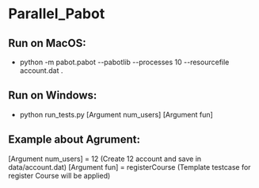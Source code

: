 # Parallel_Pabot

## Run on MacOS:
- python -m pabot.pabot --pabotlib --processes 10 --resourcefile account.dat .
## Run on Windows:
- python run_tests.py [Argument num_users] [Argument fun]
## Example about Agrument:
[Argument num_users] = 12 (Create 12 account and save in data/account.dat)
[Argument fun] =  registerCourse (Template testcase for register Course will be applied)